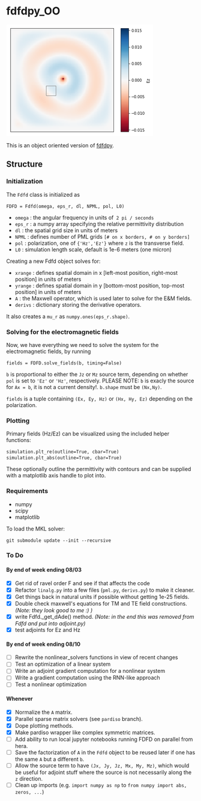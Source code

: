 # fdfdpy_OO

![](img/dipole_dielectric_field.png)

This is an object oriented version of [fdfdpy](https://github.com/fancompute/fdfdpy).

## Structure

### Initialization

The `Fdfd` class is initialized as

	FDFD = Fdfd(omega, eps_r, dl, NPML, pol, L0)

- `omega` : the angular frequency in units of` 2 pi / seconds`
- `eps_r` : a numpy array specifying the relative permittivity distribution
- `dl` : the spatial grid size in units of meters
- `NPML` : defines number of PML grids `[# on x borders, # on y borders]`
- `pol` : polarization, one of `{'Hz','Ez'}` where `z` is the transverse field.
- `L0` : simulation length scale, default is 1e-6 meters (one micron)

Creating a new Fdfd object solves for:

- `xrange` : defines spatial domain in x [left-most position, right-most position] in units of meters
- `yrange` : defines spatial domain in y [bottom-most position, top-most position] in units of meters
- `A` : the Maxwell operator, which is used later to solve for the E&M fields.
- `derivs` : dictionary storing the derivative operators.

It also creates a `mu_r` as `numpy.ones(eps_r.shape)`. 

### Solving for the electromagnetic fields

Now, we have everything we need to solve the system for the electromagnetic fields, by running

	fields = FDFD.solve_fields(b, timing=False)
	
`b` is proportional to either the `Jz` or `Mz` source term, depending on whether `pol` is set to `'Ez'` or `'Hz'`, respectively.  PLEASE NOTE: `b` is exacly the source for `Ax = b`, it is not a current density!.  `b.shape` must be `(Nx,Ny)`.

`fields` is a tuple containing `(Ex, Ey, Hz)` or `(Hx, Hy, Ez)` depending on the polarization.

### Plotting

Primary fields (Hz/Ez) can be visualized using the included helper functions:

	simulation.plt_re(outline=True, cbar=True)
	simulation.plt_abs(outline=True, cbar=True)

These optionally outline the permittivity with contours and can be supplied with a matplotlib axis handle to plot into.

### Requirements

- numpy
- scipy
- matplotlib

To load the MKL solver:

	git submodule update --init --recursive

### To Do
#### By end of week ending 08/03
- [x] Get rid of ravel order F and see if that affects the code
- [x] Refactor `linalg.py` into a few files (`pml.py`, `derivs.py`) to make it cleaner.
- [x] Get things back in natural units if possible without getting 1e-25 fields.
- [x] Double check maxwell's equations for TM and TE field constructions. *(Note: they look good to me :) )*
- [x] write Fdfd.\_get\_dAde() method. *(Note: in the end this was removed from Fdfd and put into adjoint.py)*
- [x] test adjoints for Ez and Hz

#### By end of week ending 08/10
- [ ] Rewrite the nonlinear_solvers functions in view of recent changes 
- [ ] Test an optimization of a linear system
- [ ] Write an adjoint gradient computation for a nonlinear system
- [ ] Write a gradient computation using the RNN-like approach
- [ ] Test a nonlinear optimization

#### Whenever
- [x] Normalize the `A` matrix.
- [x] Parallel sparse matrix solvers (see `pardiso` branch).
- [x] Dope plotting methods.
- [x] Make pardiso wrapper like complex symmetric matrices.
- [ ] Add ability to run local jupyter notebooks running FDFD on parallel from hera.
- [ ] Save the factorization of `A` in the `Fdfd` object to be reused later if one has the same `A` but a different `b`.
- [ ] Allow the source term to have `(Jx, Jy, Jz, Mx, My, Mz)`, which would be useful for adjoint stuff where the source is not necessarily along the `z` direction.
- [ ] Clean up imports (e.g. `import numpy as np` to `from numpy import abs, zeros, ...`)
